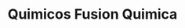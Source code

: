 ---
title: "Quimicos Fusion Quimica"
url: /los-martires/quimicos-fusion-quimica/
shop: supermercado
---